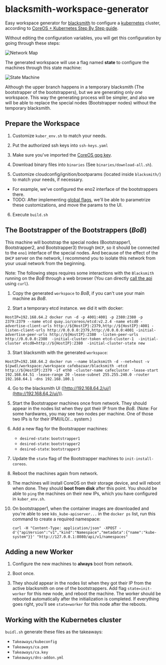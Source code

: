 # blacksmith-workspace-generator
Easy workspace generator for [blacksmith] to configure a [kubernetes] cluster,
according to [CoreOS + Kubernetes Step By Step guide][k8sguide].

[blacksmith]: https://github.com/cafebazaar/blacksmith
[kubernetes]: http://kubernetes.io/
[k8sguide]: https://coreos.com/kubernetes/docs/latest/getting-started.html

Without editing the configuration variables, you will get this configuration by
going through these steps:

![Network Map](https://github.com/cafebazaar/blacksmith-workspace-generator/raw/master/Doc/images/Network.png)

The generated workspace will use a flag named **state** to configure the
machines through this state machine:

![State Machine](https://github.com/cafebazaar/blacksmith-workspace-generator/raw/master/Doc/images/StateMachine.png)

Although the upper branch happens in a temporary blacksmith (The bootstrapper of
the bootstrappers), but we are generating only *one* workspace. This way the
generating process will be simpler, and also we will be able to replace the
special nodes (Bootstrapper nodes) without the temporary blacksmith.

## Prepare the Workspace
1. Customize `kuber_env.sh` to match your needs.

2. Put the authorized ssh keys into `ssh-keys.yaml`

3. Make sure you've imported the [CoreOS gpg key](https://coreos.com/security/image-signing-key/).

4. Download binary files into `binaries` (See `binaries/download-all.sh`).

5. Customize cloudconfig/ignition/bootparams (located inside `blacksmith/`) to
match your needs, if necessary.
  * For example, we've configured the eno2 interface of the bootstrappers there.
  * TODO: After implementing [global flags](https://github.com/cafebazaar/blacksmith/issues/32),
    we'll be able to parametrize these customizations, and move the params to the UI.

6. Execute `build.sh`

## The Bootstrapper of the Bootstrappers (_BoB_)
This machine will bootstrap the special nodes (Bootstrapper1, Bootstrapper2, and
Bootstrapper3) through `DHCP`, so it should be connected to the `eno1` interface
of the special nodes. And because of the effect of the `DHCP` server on the
network, I recommend you to isolate this network from your usual network from
the beginning.

Note: The following steps requires some interactions with the `Blacksmith`
running on the _BoB_ through a web browser (You can directly
[call the api](https://github.com/cafebazaar/blacksmith/blob/master/docs/API.md)
using `curl`).

1. Copy the generated `workspace` to _BoB_, if you can't use your
main machine as _BoB_.

2. Start a temporary etcd instance. we did it with docker:

  ```
  HostIP=192.168.64.2 docker run -d -p 4001:4001 -p 2380:2380 -p 2379:2379 --name etcd quay.io/coreos/etcd:v2.2.4 -name etcd0 -advertise-client-urls http://${HostIP}:2379,http://${HostIP}:4001 -listen-client-urls http://0.0.0.0:2379,http://0.0.0.0:4001 -initial-advertise-peer-urls http://${HostIP}:2380  -listen-peer-urls http://0.0.0.0:2380  -initial-cluster-token etcd-cluster-1  -initial-cluster etcd0=http://${HostIP}:2380  -initial-cluster-state new
  ```
3. Start blacksmith with the generated `workspace`:

  ```
  HostIP=192.168.64.2 docker run --name blacksmith -d --net=host -v $(pwd)/workspace:/workspace cafebazaar/blacksmith -etcd http://${HostIP}:2379 -if eth0 -cluster-name cafecluster -lease-start 192.168.64.51 -lease-range 20 -lease-subnet 255.255.240.0 -router 192.168.64.1 -dns 192.168.100.1
  ```

4. Go to the blacksmith UI ([http://192.168.64.2/ui/](http://192.168.64.2/ui/)).

5. Start the Bootstrapper machines once from network. They should appear in the
   nodes list when they got their IP from the _BoB_. (Note: For some hardwares,
   you may see two nodes per machine. One of those two IPs is for their IPMI/iLO/...
   system.)

6. Add a new flag for the Bootstrapper machines:
   * `desired-state`: `bootstrapper1`
   * `desired-state`: `bootstrapper2`
   * `desired-state`: `bootstrapper3`

7. Update the `state` flag of the Bootstrapper machines to `init-install-coreos`.

8. Reboot the machines again from network.

9. The machines will install CoreOS on their storage device, and will reboot
   when done. They should **boot from disk** after this point. You should be
   able to `ping` the machines on their new IPs, which you have configured in
   `kuber_env.sh`.

10. On bootstrapper1, when the container images are downloaded and you're able
    to see `k8s_kube-apiserver...` in the `docker ps` list, run this command to
    create a required namespace:

    ```
    curl -H "Content-Type: application/json" -XPOST -d'{"apiVersion":"v1","kind":"Namespace","metadata":{"name":"kube-system"}}' "http://127.0.0.1:8080/api/v1/namespaces"
    ```

## Adding a new Worker
1. Configure the new machines to **always** boot from network.

2. Boot once.

3. They should appear in the nodes list when they got their IP from the active
blacksmith on one of the bootstrappers. Add flag `state=init-worker` for this
new node, and reboot the machine. The worker should be rebooted automatically
after the initialization is completed. If everything goes right, you'll see
`state=worker` for this node after the reboots.

## Working with the Kubernetes cluster
`buidl.sh` generate these files as the takeaways:

* `Takeaways/kubeconfig`
* `Takeaways/ca.pem`
* `Takeaways/ca.key`
* `Takeaways/dns-addon.yml`
